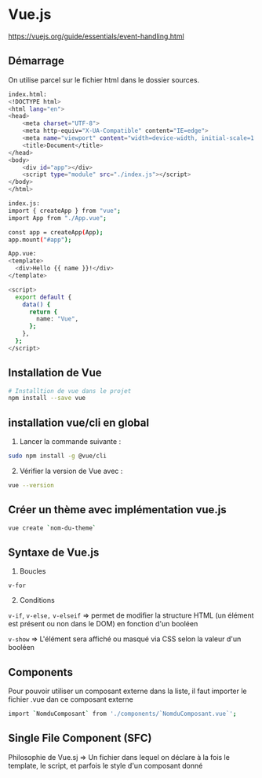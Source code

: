 # Vue.js

https://vuejs.org/guide/essentials/event-handling.html

## Démarrage

On utilise parcel sur le fichier html dans le dossier sources.

```sh
index.html:
<!DOCTYPE html>
<html lang="en">
<head>
    <meta charset="UTF-8">
    <meta http-equiv="X-UA-Compatible" content="IE=edge">
    <meta name="viewport" content="width=device-width, initial-scale=1.0">
    <title>Document</title>
</head>
<body>
    <div id="app"></div>
    <script type="module" src="./index.js"></script>
</body>
</html>
```
```sh
index.js:
import { createApp } from "vue";
import App from "./App.vue";

const app = createApp(App);
app.mount("#app");
```

```sh
App.vue:
<template>
  <div>Hello {{ name }}!</div>
</template>

<script>
  export default {
    data() {
      return {
        name: "Vue",
      };
    },
  };
</script>
```

## Installation de Vue

```sh
# Installtion de vue dans le projet
npm install --save vue
```

## installation vue/cli en global

1. Lancer la commande suivante :

```sh
sudo npm install -g @vue/cli
```

2. Vérifier la version de Vue avec :

```sh
vue --version
```

## Créer un thème avec implémentation vue.js

```sh
vue create `nom-du-theme`
```

## Syntaxe de Vue.js

1. Boucles

`v-for`

2. Conditions

`v-if`,
`v-else,`
`v-elseif` 
=> permet de modifier la structure HTML (un élément est présent ou non dans le DOM) en fonction d'un booléen

`v-show` => 
L'élément sera affiché ou masqué via CSS selon la valeur d'un booléen

## Components

Pour pouvoir utiliser un composant externe dans la liste, il faut importer le fichier .vue dan ce composant externe

```sh
import `NomduComposant` from './components/`NomduComposant.vue`';
```

## Single File Component (SFC)

Philosophie de Vue.sj => Un fichier dans lequel on déclare à la fois le template, le script, et parfois le style d'un composant donné